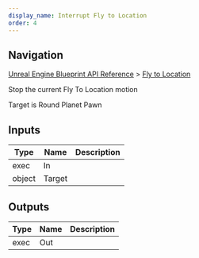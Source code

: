 ```yaml
---
display_name: Interrupt Fly to Location
order: 4
---
```

## Navigation

[Unreal Engine Blueprint API Reference](https://dev.epicgames.com/documentation/en-us/unreal-engine/BlueprintAPI) > [Fly to Location](https://dev.epicgames.com/documentation/en-us/unreal-engine/BlueprintAPI/FlytoLocation)

Stop the current Fly To Location motion

Target is Round Planet Pawn

## Inputs

| Type | Name | Description |
| --- | --- | --- |
| exec | In |  |
| object | Target |  |

## Outputs

| Type | Name | Description |
| --- | --- | --- |
| exec | Out |  |
